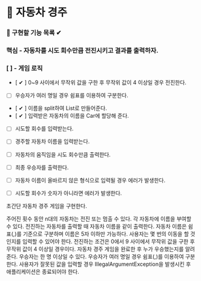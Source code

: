# 🚗 자동차 경주

### 🎯 구현할 기능 목록 ✔

### 핵심 - 자동차를 시도 회수만큼 전진시키고 결과를 출력하자.

### [  ] - 게임 로직

- [ ✔ ] 0~9 사이에서 무작위 값을 구한 후 무작위 값이 4 이상일 경우 전진한다.
- [  ] 우승자가 여러 명일 경우 쉼표를 이용하여 구분한다.
- [ ✔ ] 이름을 split하여 List로 만들어준다.
- [ ✔ ] 입력받은 자동차의 이름을 Car에 할당해 준다.

- [  ] 시도할 회수를 입력받는다.
- [  ] 경주할 자동차 이름을 입력받는다.


- [  ] 자동차의 움직임을 시도 회수만큼 출력한다.
- [  ] 최종 우승자를 출력한다.

- [  ] 자동차 이름이 올바르지 않은 형식으로 입력될 경우 에러가 발생한다.
- [  ] 시도할 회수가 숫자가 아니라면 에러가 발생한다.


초간단 자동차 경주 게임을 구현한다.

주어진 횟수 동안 n대의 자동차는 전진 또는 멈출 수 있다.
각 자동차에 이름을 부여할 수 있다. 전진하는 자동차를 출력할 때 자동차 이름을 같이 출력한다.
자동차 이름은 쉼표(,)를 기준으로 구분하며 이름은 5자 이하만 가능하다.
사용자는 몇 번의 이동을 할 것인지를 입력할 수 있어야 한다.
전진하는 조건은 0에서 9 사이에서 무작위 값을 구한 후 무작위 값이 4 이상일 경우이다.
자동차 경주 게임을 완료한 후 누가 우승했는지를 알려준다. 우승자는 한 명 이상일 수 있다.
우승자가 여러 명일 경우 쉼표(,)를 이용하여 구분한다.
사용자가 잘못된 값을 입력할 경우 IllegalArgumentException을 발생시킨 후 애플리케이션은 종료되어야 한다.